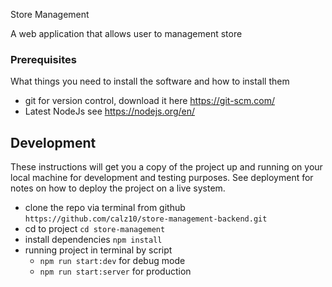 Store Management

A web application that allows user to management store

### Prerequisites
What things you need to install the software and how to install them
- git for version control, download it here https://git-scm.com/
- Latest NodeJs see https://nodejs.org/en/

## Development
These instructions will get you a copy of the project up and running on your local machine for development and testing purposes. See deployment for notes on how to deploy the project on a live system.

- clone the repo via terminal from github ``` https://github.com/calz10/store-management-backend.git ```
- cd to project ```cd store-management```
- install dependencies ``` npm install ```
- running project in terminal by script 
    * ```npm run start:dev``` for debug mode
    * ```npm run start:server``` for production
